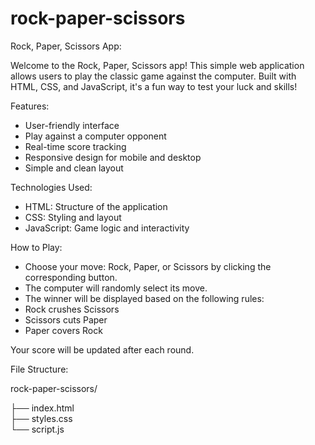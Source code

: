# rock-paper-scissors

Rock, Paper, Scissors App:

Welcome to the Rock, Paper, Scissors app! This simple web application allows users to play the classic game against the computer. 
Built with HTML, CSS, and JavaScript, it's a fun way to test your luck and skills!

Features:

- User-friendly interface
- Play against a computer opponent
- Real-time score tracking
- Responsive design for mobile and desktop
- Simple and clean layout

Technologies Used:

- HTML: Structure of the application
- CSS: Styling and layout
- JavaScript: Game logic and interactivity


How to Play:
- Choose your move: Rock, Paper, or Scissors by clicking the corresponding button.
- The computer will randomly select its move.
- The winner will be displayed based on the following rules:
- Rock crushes Scissors
- Scissors cuts Paper
- Paper covers Rock

Your score will be updated after each round.


File Structure:

rock-paper-scissors/

├── index.html      
├── styles.css        
└── script.js         
